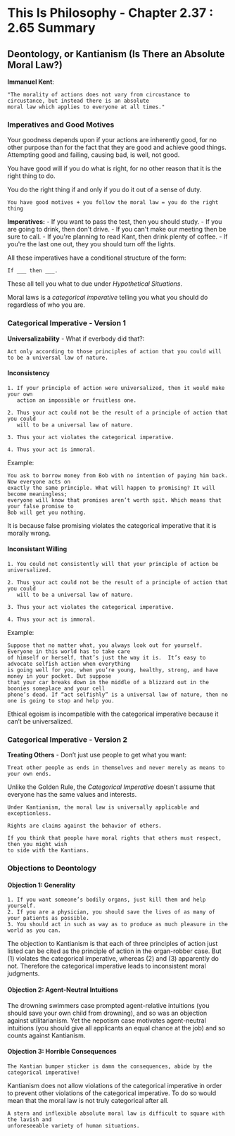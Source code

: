# This Is Philosophy - Chapter 2.37 : 2.65 Summary

## Deontology, or Kantianism (Is There an Absolute Moral Law?)

**Immanuel Kent**:

	"The morality of actions does not vary from circustance to circustance, but instead there is an absolute
	moral law which applies to everyone at all times."

### Imperatives and Good Motives

Your goodness depends upon if your actions are inherently good, for no other purpose than for the fact that they are good and achieve good things. Attempting good and failing, causing bad, is well, not good.

You have good will if you do what is right, for no other reason that it is the right thing to do.

You do the right thing if and only if you do it out of a sense of duty.

`You have good motives + you follow the moral law = you do the right thing`

**Imperatives:**
	- If you want to pass the test, then you should study.
	- If you are going to drink, then don't drive.
	- If you can't make our meeting then be sure to call.
	- If you're planning to read Kant, then drink plenty of coffee.
	- If you're the last one out, they you should turn off the lights.

All these imperatives have a conditional structure of the form:

`If ___ then ___.`

These all tell you what to due under *Hypothetical Situations*.

Moral laws is a *categorical imperative* telling you what you should do regardless of who you are.

### Categorical Imperative - Version 1

**Universalizability** - What if everbody did that?: 
	
    Act only according to those principles of action that you could will to be a universal law of nature.
    
#### Inconsistency

	1. If your principle of action were universalized, then it would make your own 
	   action an impossible or fruitless one.
       
	2. Thus your act could not be the result of a principle of action that you could 
	   will to be a universal law of nature.
       
	3. Thus your act violates the categorical imperative.
	
	4. Thus your act is immoral.

Example: 
	
    You ask to borrow money from Bob with no intention of paying him back. Now everyone acts on 
    exactly the same principle. What will happen to promising? It will become meaningless; 
    everyone will know that promises aren’t worth spit. Which means that your false promise to
    Bob will get you nothing.
    
It is because false promising violates the categorical imperative that it is morally wrong.

#### Inconsistant Willing

	1. You could not consistently will that your principle of action be universalized.
       
	2. Thus your act could not be the result of a principle of action that you could 
	   will to be a universal law of nature.
       
	3. Thus your act violates the categorical imperative.
	
	4. Thus your act is immoral.

Example: 
	
    Suppose that no matter what, you always look out for yourself. Everyone in this world has to take care 
    of himself or herself, that’s just the way it is.  It’s easy to advocate selfish action when everything
    is going well for you, when you’re young, healthy, strong, and have money in your pocket. But suppose 
    that your car breaks down in the middle of a blizzard out in the boonies someplace and your cell 
    phone’s dead. If “act selfishly” is a universal law of nature, then no one is going to stop and help you.
    
Ethical egoism is incompatible with the categorical imperative because it can’t be universalized.

### Categorical Imperative - Version 2

**Treating Others** - Don’t just use people to get what you want: 
	
    Treat other people as ends in themselves and never merely as means to your own ends.

Unlike the Golden Rule, the *Categorical Imperative* doesn't assume that everyone has the same values and interests.

	Under Kantianism, the moral law is universally applicable and exceptionless.
    
    Rights are claims against the behavior of others.
    
    If you think that people have moral rights that others must respect, then you might wish 
    to side with the Kantians.

### Objections to Deontology

#### Objection 1: Generality

	1. If you want someone’s bodily organs, just kill them and help yourself.
	2. If you are a physician, you should save the lives of as many of your patients as possible.
	3. You should act in such as way as to produce as much pleasure in the world as you can.

The objection to Kantianism is that each of three principles of action just listed can be cited as the principle of action in the organ-robber case. But (1) violates the categorical imperative, whereas (2) and (3) apparently do not. Therefore the categorical imperative leads to inconsistent moral judgments.

#### Objection 2: Agent-Neutral Intuitions

The drowning swimmers case prompted agent-relative intuitions (you should save your own child from drowning), and so was an objection against utilitarianism. Yet the nepotism case motivates agent-neutral intuitions (you should give all applicants an equal chance at the job) and so counts against Kantianism.

#### Objection 3: Horrible Consequences

	The Kantian bumper sticker is damn the consequences, abide by the categorical imperative!
    
Kantianism does not allow violations of the categorical imperative in order to prevent other violations of the categorical imperative. To do so would mean that the moral law is not truly categorical after all.

	A stern and inflexible absolute moral law is difficult to square with the lavish and 
	unforeseeable variety of human situations.
